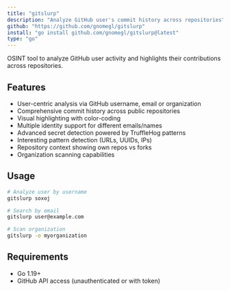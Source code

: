```yaml
---
title: "gitslurp"
description: "Analyze GitHub user's commit history across repositories"
github: "https://github.com/gnomegl/gitslurp"
install: "go install github.com/gnomegl/gitslurp@latest"
type: "go"
---
```


OSINT tool to analyze GitHub user activity and highlights their contributions across repositories.

## Features

- User-centric analysis via GitHub username, email or organization
- Comprehensive commit history across public repositories  
- Visual highlighting with color-coding
- Multiple identity support for different emails/names
- Advanced secret detection powered by TruffleHog patterns
- Interesting pattern detection (URLs, UUIDs, IPs)
- Repository context showing own repos vs forks
- Organization scanning capabilities


## Usage

```bash
# Analyze user by username
gitslurp soxoj

# Search by email
gitslurp user@example.com

# Scan organization
gitslurp -o myorganization
```

## Requirements

- Go 1.19+
- GitHub API access (unauthenticated or with token)